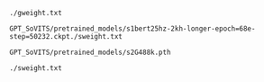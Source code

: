 ```
./gweight.txt
```

```
GPT_SoVITS/pretrained_models/s1bert25hz-2kh-longer-epoch=68e-step=50232.ckpt./sweight.txt
```

```
GPT_SoVITS/pretrained_models/s2G488k.pth
```

```
./sweight.txt
```